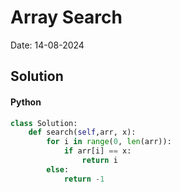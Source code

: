 
# Array Search

Date: 14-08-2024

## Solution
#### Python
```python
class Solution:
    def search(self,arr, x):
        for i in range(0, len(arr)):
            if arr[i] == x:
                return i
        else:
            return -1
```
        